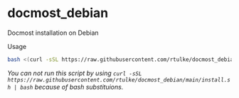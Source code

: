 # docmost_debian
Docmost installation on Debian


Usage 

```bash
bash <(curl -sSL https://raw.githubusercontent.com/rtulke/docmost_debian/main/install.sh)
```
*You can not run this script by using `curl -sSL https://raw.githubusercontent.com/rtulke/docmost_debian/main/install.sh | bash` because of bash substituions.*
